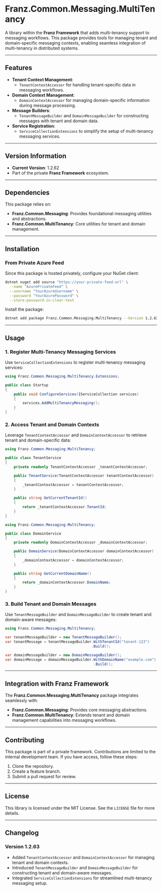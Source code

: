 ﻿# **Franz.Common.Messaging.MultiTenancy**

A library within the **Franz Framework** that adds multi-tenancy support to messaging workflows. This package provides tools for managing tenant and domain-specific messaging contexts, enabling seamless integration of multi-tenancy in distributed systems.

---

## **Features**

- **Tenant Context Management**:
  - `TenantContextAccessor` for handling tenant-specific data in messaging workflows.
- **Domain Context Management**:
  - `DomainContextAccessor` for managing domain-specific information during message processing.
- **Message Builders**:
  - `TenantMessageBuilder` and `DomainMessageBuilder` for constructing messages with tenant and domain data.
- **Service Registration**:
  - `ServiceCollectionExtensions` to simplify the setup of multi-tenancy messaging services.

---

## **Version Information**

- **Current Version**: 1.2.62
- Part of the private **Franz Framework** ecosystem.

---

## **Dependencies**

This package relies on:
- **Franz.Common.Messaging**: Provides foundational messaging utilities and abstractions.
- **Franz.Common.MultiTenancy**: Core utilities for tenant and domain management.

---

## **Installation**

### **From Private Azure Feed**
Since this package is hosted privately, configure your NuGet client:

```bash
dotnet nuget add source "https://your-private-feed-url" \
  --name "AzurePrivateFeed" \
  --username "YourAzureUsername" \
  --password "YourAzurePassword" \
  --store-password-in-clear-text
```

Install the package:

```bash
dotnet add package Franz.Common.Messaging.MultiTenancy --Version 1.2.63
```

---

## **Usage**

### **1. Register Multi-Tenancy Messaging Services**

Use `ServiceCollectionExtensions` to register multi-tenancy messaging services:

```csharp
using Franz.Common.Messaging.MultiTenancy.Extensions;

public class Startup
{
    public void ConfigureServices(IServiceCollection services)
    {
        services.AddMultiTenancyMessaging();
    }
}
```

### **2. Access Tenant and Domain Contexts**

Leverage `TenantContextAccessor` and `DomainContextAccessor` to retrieve tenant and domain-specific data:

```csharp
using Franz.Common.Messaging.MultiTenancy;

public class TenantService
{
    private readonly TenantContextAccessor _tenantContextAccessor;

    public TenantService(TenantContextAccessor tenantContextAccessor)
    {
        _tenantContextAccessor = tenantContextAccessor;
    }

    public string GetCurrentTenantId()
    {
        return _tenantContextAccessor.TenantId;
    }
}
```

```csharp
using Franz.Common.Messaging.MultiTenancy;

public class DomainService
{
    private readonly DomainContextAccessor _domainContextAccessor;

    public DomainService(DomainContextAccessor domainContextAccessor)
    {
        _domainContextAccessor = domainContextAccessor;
    }

    public string GetCurrentDomainName()
    {
        return _domainContextAccessor.DomainName;
    }
}
```

### **3. Build Tenant and Domain Messages**

Use `TenantMessageBuilder` and `DomainMessageBuilder` to create tenant and domain-aware messages:

```csharp
using Franz.Common.Messaging.MultiTenancy;

var tenantMessageBuilder = new TenantMessageBuilder();
var tenantMessage = tenantMessageBuilder.WithTenantId("tenant-123")
                                        .Build();

var domainMessageBuilder = new DomainMessageBuilder();
var domainMessage = domainMessageBuilder.WithDomainName("example.com")
                                         .Build();
```

---

## **Integration with Franz Framework**

The **Franz.Common.Messaging.MultiTenancy** package integrates seamlessly with:
- **Franz.Common.Messaging**: Provides core messaging abstractions.
- **Franz.Common.MultiTenancy**: Extends tenant and domain management capabilities into messaging workflows.

---

## **Contributing**

This package is part of a private framework. Contributions are limited to the internal development team. If you have access, follow these steps:
1. Clone the repository.
2. Create a feature branch.
3. Submit a pull request for review.

---

## **License**

This library is licensed under the MIT License. See the `LICENSE` file for more details.

---

## **Changelog**

### Version 1.2.63
- Added `TenantContextAccessor` and `DomainContextAccessor` for managing tenant and domain contexts.
- Introduced `TenantMessageBuilder` and `DomainMessageBuilder` for constructing tenant and domain-aware messages.
- Integrated `ServiceCollectionExtensions` for streamlined multi-tenancy messaging setup.
